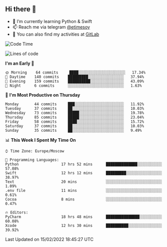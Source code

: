 ## Hi there 👋
- 🌱 I’m currently learning Python & Swift
- 📫 Reach me via telegram [@etimesoy](https://t.me/etimesoy/)
- 🦊 You can also find my activities at [GitLab](https://gitlab.com/etimesoy)

<!--START_SECTION:waka-->
![Code Time](http://img.shields.io/badge/Code%20Time-852%20hrs%2021%20mins-blue)

![Lines of code](https://img.shields.io/badge/From%20Hello%20World%20I%27ve%20Written-182%20Thousand%20lines%20of%20code-blue)

**I'm an Early 🐤** 

```text
🌞 Morning    64 commits     ████░░░░░░░░░░░░░░░░░░░░░   17.34% 
🌆 Daytime    140 commits    █████████░░░░░░░░░░░░░░░░   37.94% 
🌃 Evening    159 commits    ██████████░░░░░░░░░░░░░░░   43.09% 
🌙 Night      6 commits      ░░░░░░░░░░░░░░░░░░░░░░░░░   1.63%

```
📅 **I'm Most Productive on Thursday** 

```text
Monday       44 commits     ███░░░░░░░░░░░░░░░░░░░░░░   11.92% 
Tuesday      37 commits     ██░░░░░░░░░░░░░░░░░░░░░░░   10.03% 
Wednesday    73 commits     █████░░░░░░░░░░░░░░░░░░░░   19.78% 
Thursday     85 commits     █████░░░░░░░░░░░░░░░░░░░░   23.04% 
Friday       58 commits     ████░░░░░░░░░░░░░░░░░░░░░   15.72% 
Saturday     37 commits     ██░░░░░░░░░░░░░░░░░░░░░░░   10.03% 
Sunday       35 commits     ██░░░░░░░░░░░░░░░░░░░░░░░   9.49%

```


📊 **This Week I Spent My Time On** 

```text
⌚︎ Time Zone: Europe/Moscow

💬 Programming Languages: 
Python                   17 hrs 52 mins      ██████████████░░░░░░░░░░░   57.08% 
Swift                    12 hrs 12 mins      █████████░░░░░░░░░░░░░░░░   38.97% 
Text                     20 mins             ░░░░░░░░░░░░░░░░░░░░░░░░░   1.09% 
.env file                11 mins             ░░░░░░░░░░░░░░░░░░░░░░░░░   0.61% 
Cocoa                    8 mins              ░░░░░░░░░░░░░░░░░░░░░░░░░   0.47%

🔥 Editors: 
PyCharm                  18 hrs 48 mins      ███████████████░░░░░░░░░░   60.08% 
Xcode                    12 hrs 30 mins      ██████████░░░░░░░░░░░░░░░   39.92%

```


 Last Updated on 15/02/2022 18:45:27 UTC
<!--END_SECTION:waka-->
